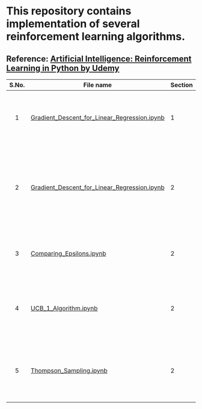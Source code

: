# This repository contains implementation of several reinforcement learning algorithms.

## Reference: [Artificial Intelligence: Reinforcement Learning in Python by Udemy](https://www.udemy.com/course/artificial-intelligence-reinforcement-learning-in-python/)


| **S.No.**| **File name** | **Section** |  **Video** | **Description** |
| :-------------: |------------- | ------------- | ------------- | ------------- |
|1 | [Gradient_Descent_for_Linear_Regression.ipynb](https://github.com/neerajkumarvaid/ML_DL_RL_Codes/blob/master/Reinforcement_Learning/Gradient_Descent_for_Linear_Regression.ipynb) | 1 |  5 | Use gradient descent algorithm to solve a simple linear regression problem.|
|2 | [Gradient_Descent_for_Linear_Regression.ipynb](https://github.com/neerajkumarvaid/ML_DL_RL_Codes/blob/master/Reinforcement_Learning/Epsilon_Greedy_Algorithm.ipynb) | 2 |  10 | Implemenation of the epsilon-greedy algorithm for solving a multi-arm bandit problem with exploration-exploitation dilemma.|
|3 | [Comparing_Epsilons.ipynb](https://github.com/neerajkumarvaid/ML_DL_RL_Codes/blob/master/Reinforcement_Learning/Comparing_Epsilons.ipynb) | 2 |  13 | Comparing convergence of mult-arm bandit problem with different epsilon values.|
|4 | [UCB_1_Algorithm.ipynb](https://github.com/neerajkumarvaid/ML_DL_RL_Codes/blob/master/Reinforcement_Learning/UCB_1_Algorithm.ipynb) | 2 |  19 | Implementation of the upper confidence bound (UCB) 1 algorithm for a multi-arm bandit problem.|
|5 | [Thompson_Sampling.ipynb](https://github.com/neerajkumarvaid/ML_DL_RL_Codes/blob/master/Reinforcement_Learning/Thompson_Sampling.ipynb) | 2 |  23 | Implementation of the Thompson sampling algorithm for a multi-arm bandit problem.|
